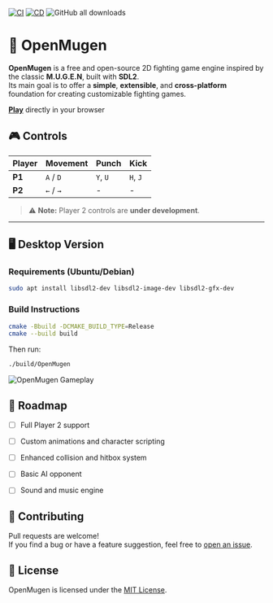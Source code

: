 
[![CI](https://github.com/humbertodias/openmugen/actions/workflows/ci.yml/badge.svg)](https://github.com/humbertodias/openmugen/actions/workflows/ci.yml)
[![CD](https://github.com/humbertodias/openmugen/actions/workflows/cd.yml/badge.svg)](https://github.com/humbertodias/openmugen/actions/workflows/cd.yml)
![GitHub all downloads](https://img.shields.io/github/downloads/humbertodias/openmugen/total)


# 🥋 OpenMugen

**OpenMugen** is a free and open-source 2D fighting game engine inspired by the classic **M.U.G.E.N**, built with **SDL2**.  
Its main goal is to offer a **simple**, **extensible**, and **cross-platform** foundation for creating customizable fighting games.


[**Play**](https://humbertodias.github.io/openmugen/) directly in your browser 


## 🎮 Controls

| Player | Movement     | Punch       | Kick       |
|--------|--------------|-------------|------------|
| **P1** | `A` / `D`    | `Y`, `U`    | `H`, `J`   |
| **P2** | `←` / `→`    | -    | -   |

> ⚠️ **Note:** Player 2 controls are **under development**.

---

## 🖥️ Desktop Version

### Requirements (Ubuntu/Debian)

```bash
sudo apt install libsdl2-dev libsdl2-image-dev libsdl2-gfx-dev
```

### Build Instructions

```bash
cmake -Bbuild -DCMAKE_BUILD_TYPE=Release
cmake --build build
```

Then run:

```bash
./build/OpenMugen
```
<img alt="OpenMugen Gameplay" src="https://github.com/user-attachments/assets/e7a9a194-2dde-4d4f-b41a-24b9154fe2fb" />


## 🚧 Roadmap

- [ ] Full Player 2 support  
- [ ] Custom animations and character scripting  
- [ ] Enhanced collision and hitbox system  
- [ ] Basic AI opponent  
- [ ] Sound and music engine


## 🤝 Contributing

Pull requests are welcome!  
If you find a bug or have a feature suggestion, feel free to [open an issue](https://github.com/humbertodias/openmugen/issues).


## 📄 License

OpenMugen is licensed under the [MIT License](LICENSE).
